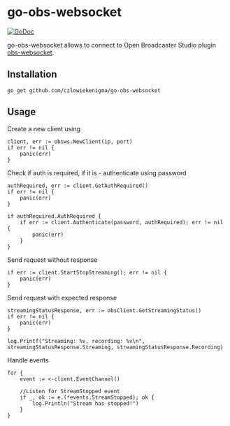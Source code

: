 # go-obs-websocket

[![GoDoc](https://godoc.org/github.com/czlowiekenigma/go-obs-websocket?status.svg)](https://godoc.org/github.com/czlowiekenigma/go-obs-websocket)

go-obs-websocket allows to connect to Open Broadcaster Studio plugin [obs-websocket](https://github.com/Palakis/obs-websocket).

## Installation

`go get github.com/czlowiekenigma/go-obs-websocket`

## Usage

Create a new client using
```gotemplate
client, err := obsws.NewClient(ip, port)
if err != nil {
    panic(err)
}
```

Check if auth is required, if it is - authenticate using password

```gotemplate
authRequired, err := client.GetAuthRequired()
if err != nil {
    panic(err)
}

if authRequired.AuthRequired {
    if err := client.Authenticate(password, authRequired); err != nil {
        panic(err)
    }
}
```

Send request without response
```gotemplate
if err := client.StartStopStreaming(); err != nil {
    panic(err)
}
```

Send request with expected response
```gotemplate
streamingStatusResponse, err := obsClient.GetStreamingStatus()
if err != nil {
	panic(err)
}

log.Printf("Streaming: %v, recording: %v\n", streamingStatusResponse.Streaming, streamingStatusResponse.Recording)
```

Handle events
```gotemplate
for {
    event := <-client.EventChannel()
    
    //Listen for StreamStopped event
    if _, ok := e.(*events.StreamStopped); ok {
        log.Println("Stream has stopped!")
    }
}
```
